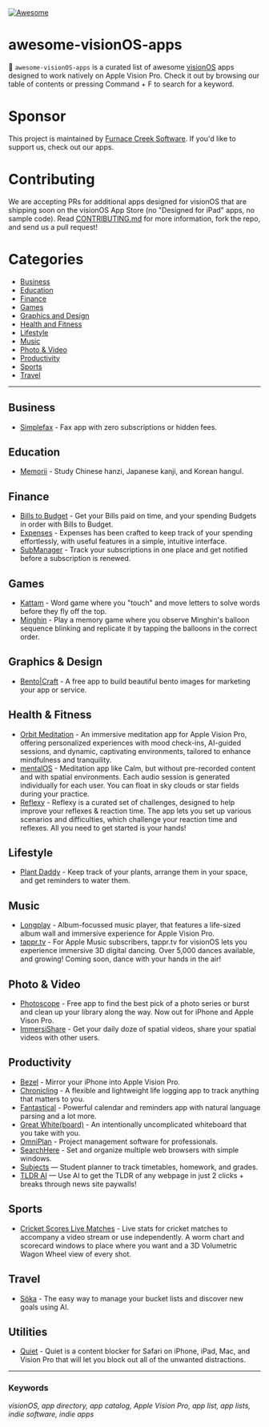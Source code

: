 <a href="https://awesome.re">
    <img src="https://awesome.re/badge.svg" alt="Awesome">
</a>

# awesome-visionOS-apps

🥽 `awesome-visionOS-apps` is a curated list of awesome [visionOS](https://developer.apple.com/visionos/) apps designed to work natively on Apple Vision Pro. Check it out by browsing our table of contents or pressing Command + F to search for a keyword.

# Sponsor

This project is maintained by [Furnace Creek Software](https://furnacecreek.org). If you'd like to support us, check out our apps.

# Contributing

We are accepting PRs for additional apps designed for visionOS that are shipping soon on the visionOS App Store (no "Designed for iPad" apps, no sample code). Read [CONTRIBUTING.md](https://github.com/furnacecreek/awesome-visionOS-apps/blob/master/CONTRIBUTING.md) for more information, fork the repo, and send us a pull request!

# Categories

- [Business](#business)
- [Education](#education)
- [Finance](#finance)
- [Games](#games)
- [Graphics and Design](#graphics--design)
- [Health and Fitness](#health--fitness)
- [Lifestyle](#lifestyle)
- [Music](#music)
- [Photo & Video](#photo--video)
- [Productivity](#productivity)
- [Sports](#sports)
- [Travel](#travel)

---

## Business

- [Simplefax](https://furnacecreek.org/simplefax/vision) - Fax app with zero subscriptions or hidden fees.

## Education

- [Memorii](https://www.studioamanga.com/memorii/) - Study Chinese hanzi, Japanese kanji, and Korean hangul.

## Finance

- [Bills to Budget](https://apps.apple.com/us/app/bills-to-budget/id1636872963) - Get your Bills paid on time, and your spending Budgets in order with Bills to Budget.
- [Expenses](https://getexpenses.app) - Expenses has been crafted to keep track of your spending effortlessly, with useful features in a simple, intuitive interface.
- [SubManager](https://getsubmanager.app/) - Track your subscriptions in one place and get notified before a subscription is renewed.

## Games

- [Kattam](https://apps.apple.com/us/app/kattam/id6476475799) - Word game where you "touch" and move letters to solve words before they fly off the top.
- [Minghin](https://minghin.letvar.io) - Play a memory game where you observe Minghin's balloon sequence blinking and replicate it by tapping the balloons in the correct order.

## Graphics & Design

- [Bento|Craft](https://thatvirtualboy.com/bentocraft) - A free app to build beautiful bento images for marketing your app or service.

## Health & Fitness

- [Orbit Meditation](https://orbitmeditationapp.com/) - An immersive meditation app for Apple Vision Pro, offering personalized experiences with mood check-ins, AI-guided sessions, and dynamic, captivating environments, tailored to enhance mindfulness and tranquility.
- [mentalOS](https://apps.apple.com/us/app/mentalos-ai-meditations/id6471967539) - Meditation app like Calm, but without pre-recorded content and with spatial environments. Each audio session is generated individually for each user. You can float in sky clouds or star fields during your practice.
- [Reflexy](https://apps.apple.com/us/app/reflexy/id6468640253) - Reflexy is a curated set of challenges, designed to help improve your reflexes & reaction time. The app lets you set up various scenarios and difficulties, which challenge your reaction time and reflexes. All you need to get started is your hands!
## Lifestyle

- [Plant Daddy](https://plantdaddy.app) - Keep track of your plants, arrange them in your space, and get reminders to water them.

## Music

- [Longplay](https://longplay.rocks) - Album-focussed music player, that features a life-sized album wall and immersive experience for Apple Vision Pro.
- [tappr.tv](https://www.tappr.tv) - For Apple Music subscribers, tappr.tv for visionOS lets you experience immersive 3D digital dancing. Over 5,000 dances available, and growing! Coming soon, dance with your hands in the air!

## Photo & Video

- [Photoscope](https://leitmotif.dev/photoscope) - Free app to find the best pick of a photo series or burst and clean up your library along the way. Now out for iPhone and Apple Vison Pro.
- [ImmersiShare](https://loshadki.app/immersishare/) - Get your daily doze of spatial videos, share your spatial videos with other users.

## Productivity

- [Bezel](https://getbezel.app/vision/) - Mirror your iPhone into Apple Vision Pro.
- [Chronicling](https://chroniclingapp.com/2024/01/apple-vision-pro-launch-ready/) - A flexible and lightweight life logging app to track anything that matters to you.
- [Fantastical](https://flexibits.com/blog/2023/08/sneaking-a-peek-at-fantastical-on-apple-vision-pro/) - Powerful calendar and reminders app with natural language parsing and a lot more.
- [Great White(board)](https://www.swankyshark.com/great-white-board.html) - An intentionally uncomplicated whiteboard that you take with you.
- [OmniPlan](https://www.omnigroup.com/blog/omniplan-coming-to-apple-vision-pro) - Project management software for professionals.
- [SearchHere](https://apps.apple.com/us/app/searchhere/id6478420146) - Set and organize multiple web browsers with simple windows. 
- [Subjects](https://eyen.fr/subjects/) — Student planner to track timetables, homework, and grades.
- [TLDR AI](https://apps.apple.com/us/app/tldr-ai/id6449050657) — Use AI to get the TLDR of any webpage in just 2 clicks + breaks through news site paywalls!

## Sports

- [Cricket Scores Live Matches](https://apps.apple.com/us/app/cricket-scores-live-matches/id1616385207) - Live stats for cricket matches to accompany a video stream or use independently. A worm chart and scorecard windows to place where you want and a 3D Volumetric Wagon Wheel view of every shot.

## Travel

- [Söka](https://soka.appdeco.ca) - The easy way to manage your bucket lists and discover new goals using AI.

## Utilities

- [Quiet](https://petercammeraat.net/projects/quiet/) - Quiet is a content blocker for Safari on iPhone, iPad, Mac, and Vision Pro that will let you block out all of the unwanted distractions.


---

### Keywords

_visionOS, app directory, app catalog, Apple Vision Pro, app list, app lists, indie software, indie apps_
